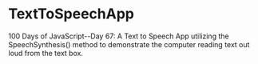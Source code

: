 # TextToSpeechApp
100 Days of JavaScript--Day 67: A Text to Speech App utilizing the SpeechSynthesis() method to demonstrate the computer reading text out loud from the text box.
